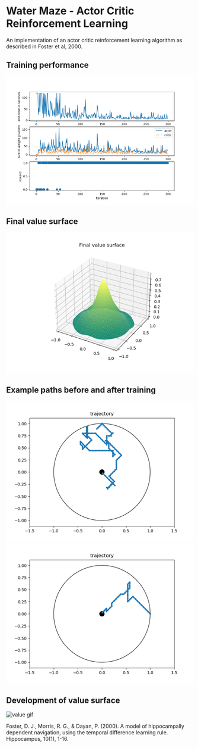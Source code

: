 # Water Maze - Actor Critic Reinforcement Learning

An implementation of an actor critic reinforcement learning algorithm as described in Foster et al, 2000.

## Training performance

![training performance](Figure_1.png)

## Final value surface

![pre training](Figure_2.png)

## Example paths before and after training

![pre training](Figure_3.png)
![post training](Figure_4.png)

## Development of value surface

![value gif](valuefunction.gif)


Foster, D. J., Morris, R. G., & Dayan, P. (2000). A model of hippocampally dependent navigation, using the temporal difference learning rule. Hippocampus, 10(1), 1-16.
